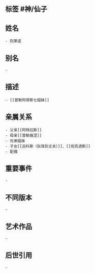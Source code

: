 ## 标签  #神/仙子
## 姓名
	- 刻莱诺
## 别名
	-
## 描述
	- [[普勒阿得斯七姐妹]]
## 亲属关系
	- 父亲[[阿特拉斯]]
	- 母亲[[普勒俄涅]]
	- 兄弟姐妹
	- 子女[[吕科斯（狄耳刻丈夫）]]、[[倪克透斯]]
	- 配偶
## 重要事件
	-
## 不同版本
	-
## 艺术作品
	-
## 后世引用
	-
